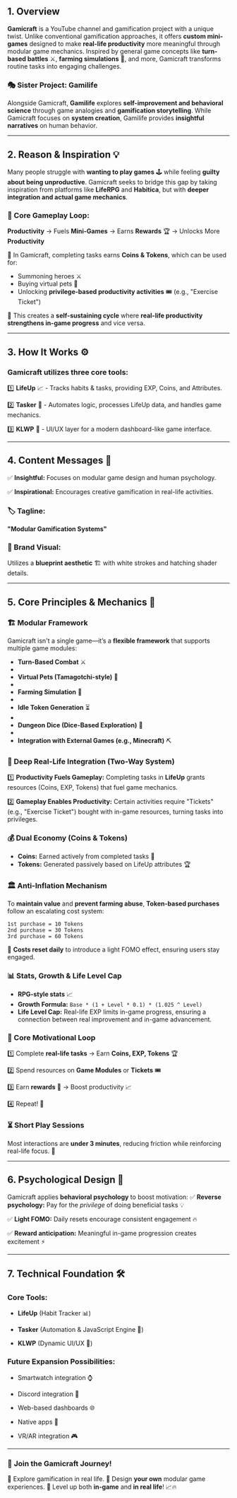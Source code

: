 ## 1. Overview

**Gamicraft** is a YouTube channel and gamification project with a unique twist. Unlike conventional gamification approaches, it offers **custom mini-games** designed to make **real-life productivity** more meaningful through modular game mechanics. Inspired by general game concepts like **turn-based battles** ⚔️, **farming simulations** 🌱, and more, Gamicraft transforms routine tasks into engaging challenges.

### 🎭 Sister Project: Gamilife

Alongside Gamicraft, **Gamilife** explores **self-improvement and behavioral science** through game analogies and **gamification storytelling**. While Gamicraft focuses on **system creation**, Gamilife provides **insightful narratives** on human behavior.

---

## 2. Reason & Inspiration 💡

Many people struggle with **wanting to play games** 🕹️ while feeling **guilty about being unproductive**. Gamicraft seeks to bridge this gap by taking inspiration from platforms like **LifeRPG** and **Habitica**, but with **deeper integration and actual game mechanics**.

### 🔄 Core Gameplay Loop:

**Productivity** → Fuels **Mini-Games** → Earns **Rewards** 🏆 → Unlocks More **Productivity**

🔹 In Gamicraft, completing tasks earns **Coins & Tokens**, which can be used for:

- Summoning heroes ⚔️
- Buying virtual pets 🐾
- Unlocking **privilege-based productivity activities** 🎟️ (e.g., "Exercise Ticket")
    

🔹 This creates a **self-sustaining cycle** where **real-life productivity strengthens in-game progress** and vice versa.

---

## 3. How It Works ⚙️

### **Gamicraft utilizes three core tools:**

1️⃣ **LifeUp** 📈 - Tracks habits & tasks, providing EXP, Coins, and Attributes.

2️⃣ **Tasker** 🤖 - Automates logic, processes LifeUp data, and handles game mechanics.

3️⃣ **KLWP** 🎨 - UI/UX layer for a modern dashboard-like game interface.

---

## 4. Content Messages 🎤

✅ **Insightful:** Focuses on modular game design and human psychology.

✅ **Inspirational:** Encourages creative gamification in real-life activities.

### 🏷️ Tagline:

**"Modular Gamification Systems"**

### 🎨 Brand Visual:

Utilizes a **blueprint aesthetic** 🏗️ with white strokes and hatching shader details.

---

## 5. Core Principles & Mechanics 🎲

### 🏗️ Modular Framework

Gamicraft isn't a single game—it’s a **flexible framework** that supports multiple game modules:

- **Turn-Based Combat** ⚔️
- 
- **Virtual Pets (Tamagotchi-style)** 🐾
- 
- **Farming Simulation** 🌱
- 
- **Idle Token Generation** ⏳
- 
- **Dungeon Dice (Dice-Based Exploration)** 🎲
- 
- **Integration with External Games (e.g., Minecraft)** ⛏️

### 🔄 Deep Real-Life Integration (Two-Way System)

1️⃣ **Productivity Fuels Gameplay:** Completing tasks in **LifeUp** grants resources (Coins, EXP, Tokens) that fuel game mechanics.

2️⃣ **Gameplay Enables Productivity:** Certain activities require "Tickets" (e.g., "Exercise Ticket") bought with in-game resources, turning tasks into privileges.

### 💰 Dual Economy (Coins & Tokens)

- **Coins:** Earned actively from completed tasks 🎯
- **Tokens:** Generated passively based on LifeUp attributes 🏆
    

### 🏛️ Anti-Inflation Mechanism

To **maintain value** and **prevent farming abuse**, **Token-based purchases** follow an escalating cost system:

```
1st purchase = 10 Tokens
2nd purchase = 30 Tokens
3rd purchase = 60 Tokens
```

🔹 **Costs reset daily** to introduce a light FOMO effect, ensuring users stay engaged.

### 📊 Stats, Growth & Life Level Cap

- **RPG-style stats** 📈
- **Growth Formula:** `Base * (1 + Level * 0.1) * (1.025 ^ Level)`
- **Life Level Cap:** Real-life EXP limits in-game progress, ensuring a connection between real improvement and in-game advancement.

### 🎯 Core Motivational Loop

1️⃣ Complete **real-life tasks** → Earn **Coins, EXP, Tokens** 🏆

2️⃣ Spend resources on **Game Modules** or **Tickets** 🎟️

3️⃣ Earn **rewards** 🎁 → Boost productivity 📈

4️⃣ Repeat! 🔄

### ⏳ Short Play Sessions

Most interactions are **under 3 minutes**, reducing friction while reinforcing real-life focus. 📅

---

## 6. Psychological Design 🧠

Gamicraft applies **behavioral psychology** to boost motivation:
✅ **Reverse psychology:** Pay for the _privilege_ of doing beneficial tasks 💡

✅ **Light FOMO:** Daily resets encourage consistent engagement 🔥

✅ **Reward anticipation:** Meaningful in-game progression creates excitement ⚡

---

## 7. Technical Foundation 🛠️

### **Core Tools:**

- **LifeUp** (Habit Tracker 📊)
  
- **Tasker** (Automation & JavaScript Engine 🤖)
  
- **KLWP** (Dynamic UI/UX 🎨)
  
    

### **Future Expansion Possibilities:**

- Smartwatch integration ⌚
  
- Discord integration 💬
  
- Web-based dashboards 🌐
  
- Native apps 📱
  
- VR/AR integration 🎮
    
---

### 🚀 **Join the Gamicraft Journey!**

🔹 Explore gamification in real life.
🔹 Design **your own** modular game experiences.
🔹 Level up both **in-game** and **in real life**! 📈🔥
